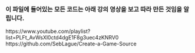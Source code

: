 <h3> 이 파일에 들어있는 모든 코드는 아래 강의 영상을 보고 따라 만든 것임을 알립니다. </h3>
<p>
  https://www.youtube.com/playlist?list=PLFt_AvWsXl0ctd4dgE1F8g3uec4zKNRV0<br>
  https://github.com/SebLague/Create-a-Game-Source
</p>
